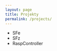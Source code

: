 ```yaml
---
layout: page
title: Projekty
permalink: /projects/
---
```


<ul>
    <li>SFe</li>
    <li>SFz</li>
    <li>RaspController</li>
</ul>